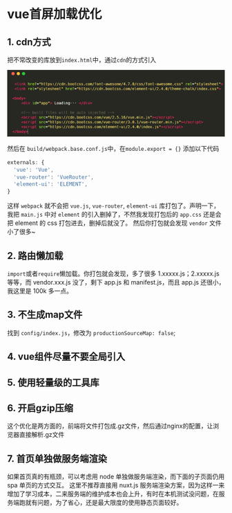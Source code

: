 # vue首屏加载优化

## 1. cdn方式

把不常改变的库放到`index.html`中，通过`cdn`的方式引入

![](../../media/images/1062623-20190813191312623-1502430740.jpg)

然后在 `build/webpack.base.conf.js`中，在`module.export = {}` 添加以下代码

````js
externals: {
  'vue': 'Vue',
  'vue-router': 'VueRouter',
  'element-ui': 'ELEMENT',
}
````

这样 `webpack` 就不会把 `vue.js`, `vue-router`, `element-ui` 库打包了。声明一下，我把 `main.js` 中对 `element` 的引入删掉了，不然我发现打包后的 `app.css` 还是会把 element 的 css 打包进去，删掉后就没了。
然后你打包就会发现 `vendor` 文件小了很多~

## 2. 路由懒加载

`import`或者`require`懒加载。你打包就会发现，多了很多 1.xxxxx.js；2.xxxxx.js 等等，而 vendor.xxx.js 没了，剩下 app.js 和 manifest.js，而且 app.js 还很小，我这里是 100k 多一点。

## 3. 不生成map文件

找到 `config/index.js`，修改为 `productionSourceMap: false`;

## 4. vue组件尽量不要全局引入

## 5. 使用轻量级的工具库

## 6. 开启gzip压缩

这个优化是两方面的，前端将文件打包成.gz文件，然后通过nginx的配置，让浏览器直接解析.gz文件

## 7. 首页单独做服务端渲染

如果首页真的有瓶颈，可以考虑用 node 单独做服务端渲染，而下面的子页面仍用 spa 单页的方式交互。
这里不推荐直接用 nuxt.js 服务端渲染方案，因为这样一来增加了学习成本，二来服务端的维护成本也会上升，有时在本机测试没问题，在服务端跑就有问题，为了省心，还是最大限度的使用静态页面较好。